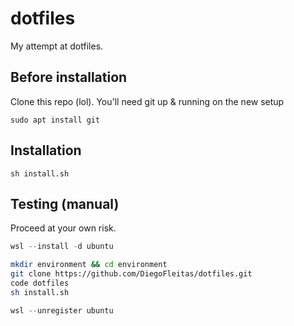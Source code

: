 # dotfiles

My attempt at dotfiles.

## Before installation

Clone this repo (lol). You'll need git up & running on the new setup

`sudo apt install git`

## Installation

`sh install.sh`

## Testing (manual)

Proceed at your own risk.

```powershell
wsl --install -d ubuntu
```

```bash
mkdir environment && cd environment
git clone https://github.com/DiegoFleitas/dotfiles.git
code dotfiles
sh install.sh
```

```powershell
wsl --unregister ubuntu
```
